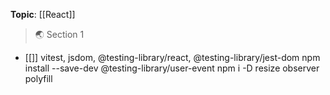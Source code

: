 **Topic**: [[React]]

>🌏 Section 1

- [[]]
vitest, jsdom, @testing-library/react,  @testing-library/jest-dom
npm install --save-dev @testing-library/user-event
npm i -D resize observer polyfill

